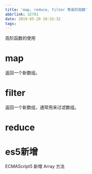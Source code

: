 ```yaml
---
title: 'map, reduce, filter 等高阶函数'
abbrlink: 32701
date: 2019-05-20 10:32:32
tags:
---
```


<!-- more -->

高阶函数的使用

# map

返回一个新数组。

# filter

返回一个新数组，通常用来过滤数组。

# reduce

# es5新增

ECMAScript5 新增 Array 方法